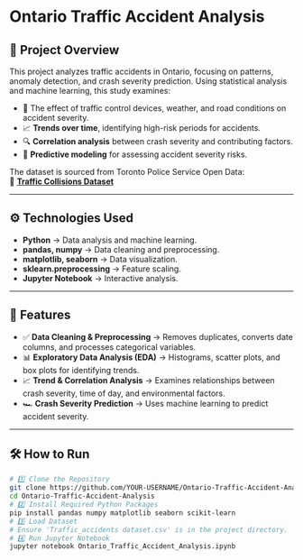 # Ontario Traffic Accident Analysis

## 📌 Project Overview
This project analyzes traffic accidents in Ontario, focusing on patterns, anomaly detection, and crash severity prediction. Using statistical analysis and machine learning, this study examines:
- 🚦 The effect of traffic control devices, weather, and road conditions on accident severity.
- 📈 **Trends over time**, identifying high-risk periods for accidents.
- 🔍 **Correlation analysis** between crash severity and contributing factors.
- 🤖 **Predictive modeling** for assessing accident severity risks.

The dataset is sourced from Toronto Police Service Open Data:  
🔗 **[Traffic Collisions Dataset](https://data.torontopolice.on.ca/datasets/TorontoPS::traffic-collisions-open-data-asr-t-tbl-001/about)**

---

## ⚙️ Technologies Used
- **Python** → Data analysis and machine learning.
- **pandas, numpy** → Data cleaning and preprocessing.
- **matplotlib, seaborn** → Data visualization.
- **sklearn.preprocessing** → Feature scaling.
- **Jupyter Notebook** → Interactive analysis.

---

## 🚀 Features
- ✅ **Data Cleaning & Preprocessing** → Removes duplicates, converts date columns, and processes categorical variables.
- 📊 **Exploratory Data Analysis (EDA)** → Histograms, scatter plots, and box plots for identifying trends.
- 📈 **Trend & Correlation Analysis** → Examines relationships between crash severity, time of day, and environmental factors.
- 🏎️ **Crash Severity Prediction** → Uses machine learning to predict accident severity.

---

## 🛠 How to Run

```bash
# 1️⃣ Clone the Repository
git clone https://github.com/YOUR-USERNAME/Ontario-Traffic-Accident-Analysis.git
cd Ontario-Traffic-Accident-Analysis
# 2️⃣ Install Required Python Packages
pip install pandas numpy matplotlib seaborn scikit-learn
# 3️⃣ Load Dataset
# Ensure 'Traffic_accidents dataset.csv' is in the project directory.
# 4️⃣ Run Jupyter Notebook
jupyter notebook Ontario_Traffic_Accident_Analysis.ipynb


